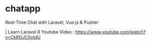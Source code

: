 # chatapp
 Real-Time Chat with Laravel, Vue.js & Pusher

| Learn Laravel 8 
Youtube Video : https://www.youtube.com/watch?v=CkRGJC0ytdU